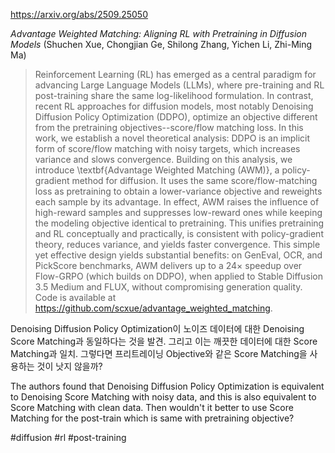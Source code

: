 https://arxiv.org/abs/2509.25050

*Advantage Weighted Matching: Aligning RL with Pretraining in Diffusion Models* (Shuchen Xue, Chongjian Ge, Shilong Zhang, Yichen Li, Zhi-Ming Ma)

> Reinforcement Learning (RL) has emerged as a central paradigm for advancing Large Language Models (LLMs), where pre-training and RL post-training share the same log-likelihood formulation. In contrast, recent RL approaches for diffusion models, most notably Denoising Diffusion Policy Optimization (DDPO), optimize an objective different from the pretraining objectives--score/flow matching loss. In this work, we establish a novel theoretical analysis: DDPO is an implicit form of score/flow matching with noisy targets, which increases variance and slows convergence. Building on this analysis, we introduce \textbf{Advantage Weighted Matching (AWM)}, a policy-gradient method for diffusion. It uses the same score/flow-matching loss as pretraining to obtain a lower-variance objective and reweights each sample by its advantage. In effect, AWM raises the influence of high-reward samples and suppresses low-reward ones while keeping the modeling objective identical to pretraining. This unifies pretraining and RL conceptually and practically, is consistent with policy-gradient theory, reduces variance, and yields faster convergence. This simple yet effective design yields substantial benefits: on GenEval, OCR, and PickScore benchmarks, AWM delivers up to a $24\times$ speedup over Flow-GRPO (which builds on DDPO), when applied to Stable Diffusion 3.5 Medium and FLUX, without compromising generation quality. Code is available at https://github.com/scxue/advantage_weighted_matching.

Denoising Diffusion Policy Optimization이 노이즈 데이터에 대한 Denoising Score Matching과 동일하다는 것을 발견. 그리고 이는 깨끗한 데이터에 대한 Score Matching과 일치. 그렇다면 프리트레이닝 Objective와 같은 Score Matching을 사용하는 것이 낫지 않을까?

<english>
The authors found that Denoising Diffusion Policy Optimization is equivalent to Denoising Score Matching with noisy data, and this is also equivalent to Score Matching with clean data. Then wouldn't it better to use Score Matching for the post-train which is same with pretraining objective?
</english>

#diffusion #rl #post-training 